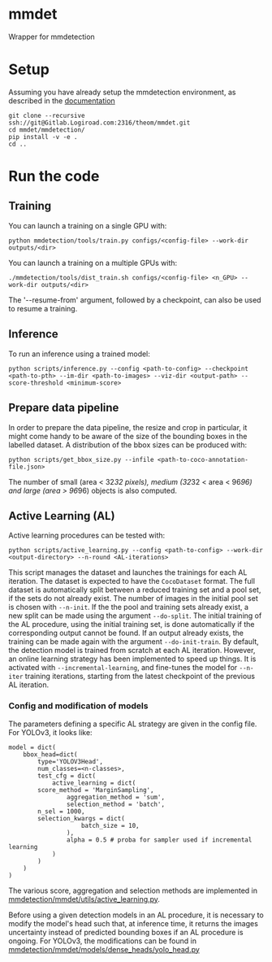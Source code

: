 # mmdet

Wrapper for mmdetection


# Setup

Assuming you have already setup the mmdetection environment, as described in the [documentation](https://mmdetection.readthedocs.io/en/v2.20.0/get_started.html#installation)
```
git clone --recursive ssh://git@Gitlab.Logiroad.com:2316/theom/mmdet.git
cd mmdet/mmdetection/
pip install -v -e .
cd ..
```


# Run the code

## Training

You can launch a training on a single GPU with:
```
python mmdetection/tools/train.py configs/<config-file> --work-dir outputs/<dir>
```

You can launch a training on a multiple GPUs with:
```
./mmdetection/tools/dist_train.sh configs/<config-file> <n_GPU> --work-dir outputs/<dir>
```
The '--resume-from' argument, followed by a checkpoint, can also be used to resume a training.


## Inference

To run an inference using a trained model:
```
python scripts/inference.py --config <path-to-config> --checkpoint <path-to-pth> --im-dir <path-to-images> --viz-dir <output-path> --score-threshold <minimum-score>
```


## Prepare data pipeline

In order to prepare the data pipeline, the resize and crop in particular, it might come handy to be aware of the size of the bounding boxes in the labelled dataset.
A distribution of the bbox sizes can be produced with:
```
python scripts/get_bbox_size.py --infile <path-to-coco-annotation-file.json>
```
The number of small (area < 32*32 pixels), medium (32*32 < area < 96*96) and large (area > 96*96) objects is also computed.


## Active Learning (AL)

Active learning procedures can be tested with:
```
python scripts/active_learning.py --config <path-to-config> --work-dir <output-directory> --n-round <AL-iterations>
```
This script manages the dataset and launches the trainings for each AL iteration. The dataset is expected to have the `CocoDataset` format.
The full dataset is automatically split between a reduced training set and a pool set, if the sets do not already exist. The number of images in the initial pool set is chosen with `--n-init`. If the the pool and training sets already exist, a new split can be made using the argument `--do-split`.
The initial training of the AL procedure, using the initial training set, is done automatically if the corresponding output cannot be found. If an output already exists, the training can be made again with the argument `--do-init-train`.
By default, the detection model is trained from scratch at each AL iteration. However, an online learning strategy has been implemented to speed up things. It is activated with `--incremental-learning`, and fine-tunes the model for `--n-iter` training iterations, starting from the latest checkpoint of the previous AL iteration.

### Config and modification of models

The parameters defining a specific AL strategy are given in the config file. For YOLOv3, it looks like:
```
model = dict(
    bbox_head=dict(
        type='YOLOV3Head',
        num_classes=<n-classes>,
        test_cfg = dict(
            active_learning = dict(
		score_method = 'MarginSampling',
                aggregation_method = 'sum',
                selection_method = 'batch',
		n_sel = 1000,
		selection_kwargs = dict(
                    batch_size = 10,
                ),
                alpha = 0.5 # proba for sampler used if incremental learning
            )
        )
    )
)
```
The various score, aggregation and selection methods are implemented in [mmdetection/mmdet/utils/active_learning.py](https://github.com/thmegy/mmdetection/blob/master/mmdet/utils/active_learning.py).

Before using a given detection models in an AL procedure, it is necessary to modify the model's head such that, at inference time, it returns the images uncertainty instead of predicted bounding boxes if an AL procedure is ongoing.
For YOLOv3, the modifications can be found in [mmdetection/mmdet/models/dense_heads/yolo_head.py](https://github.com/thmegy/mmdetection/blob/master/mmdet/models/dense_heads/yolo_head.py#L209)